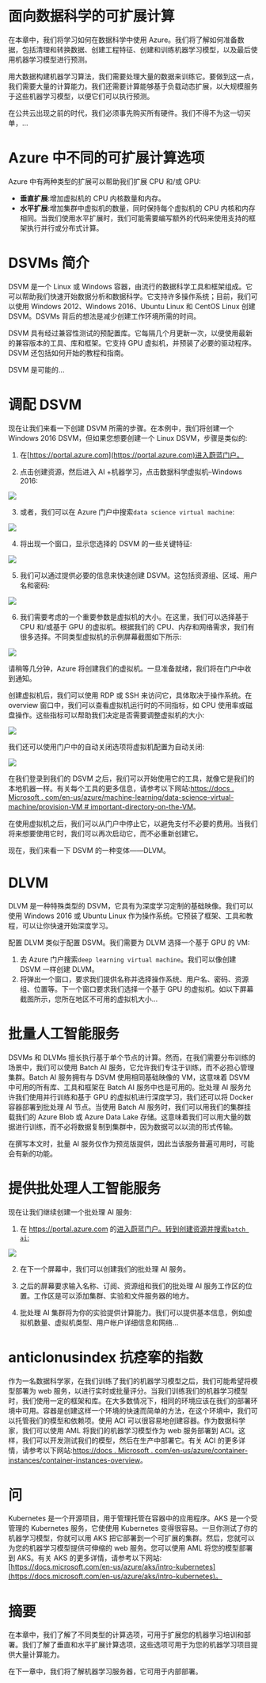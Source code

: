    

# 面向数据科学的可扩展计算

在本章中，我们将学习如何在数据科学中使用 Azure。我们将了解如何准备数据，包括清理和转换数据、创建工程特征、创建和训练机器学习模型，以及最后使用机器学习模型进行预测。

用大数据构建机器学习算法，我们需要处理大量的数据来训练它。要做到这一点，我们需要大量的计算能力。我们还需要计算能够基于负载动态扩展，以大规模服务于这些机器学习模型，以便它们可以执行预测。

在公共云出现之前的时代，我们必须事先购买所有硬件。我们不得不为这一切买单，...

# Azure 中不同的可扩展计算选项

Azure 中有两种类型的扩展可以帮助我们扩展 CPU 和/或 GPU:

*   **垂直扩展**:增加虚拟机的 CPU 内核数量和内存。
*   **水平扩展**:增加集群中虚拟机的数量，同时保持每个虚拟机的 CPU 内核和内存相同。当我们使用水平扩展时，我们可能需要编写额外的代码来使用支持的框架执行并行或分布式计算。

# DSVMs 简介

DSVM 是一个 Linux 或 Windows 容器，由流行的数据科学工具和框架组成。它可以帮助我们快速开始数据分析和数据科学。它支持许多操作系统；目前，我们可以使用 Windows 2012、Windows 2016、Ubuntu Linux 和 CentOS Linux 创建 DSVM。DSVMs 背后的想法是减少创建工作环境所需的时间。

DSVM 具有经过兼容性测试的预配置库。它每隔几个月更新一次，以便使用最新的兼容版本的工具、库和框架。它支持 GPU 虚拟机，并预装了必要的驱动程序。DSVM 还包括如何开始的教程和指南。

DSVM 是可能的...

# 调配 DSVM

现在让我们来看一下创建 DSVM 所需的步骤。在本例中，我们将创建一个 Windows 2016 DSVM，但如果您想要创建一个 Linux DSVM，步骤是类似的:

1.  在[https://portal.azure.com](https://portal.azure.com)进入蔚蓝门户。

2.  点击创建资源，然后进入 AI +机器学习，点击数据科学虚拟机–Windows 2016:

![](img/fe0efb54-7a49-44da-a69e-440cfb3b7e95.jpg)

3.  或者，我们可以在 Azure 门户中搜索`data science virtual machine`:

![](img/4218cb20-5eae-4eb2-915c-c82d8bc1c627.png)

4.  将出现一个窗口，显示您选择的 DSVM 的一些关键特征:

![](img/f0bc8ff3-867a-455d-b423-edd84e394aea.png)

5.  我们可以通过提供必要的信息来快速创建 DSVM。这包括资源组、区域、用户名和密码:

![](img/05d93bb1-32ba-429e-8451-19eef79d5aa0.png)

6.  我们需要考虑的一个重要参数是虚拟机的大小。在这里，我们可以选择基于 CPU 和/或基于 GPU 的虚拟机。根据我们的 CPU、内存和网络需求，我们有很多选择。不同类型虚拟机的示例屏幕截图如下所示:

![](img/f8457362-aa48-4828-9035-39a5a45f70ed.png)

请稍等几分钟，Azure 将创建我们的虚拟机。一旦准备就绪，我们将在门户中收到通知。

创建虚拟机后，我们可以使用 RDP 或 SSH 来访问它，具体取决于操作系统。在 overview 窗口中，我们可以查看虚拟机运行时的不同指标，如 CPU 使用率或磁盘操作。这些指标可以帮助我们决定是否需要调整虚拟机的大小:

![](img/e4eb6bf0-af66-452e-b22c-aa6035326594.png)

我们还可以使用门户中的自动关闭选项将虚拟机配置为自动关闭:

![](img/feac6770-f34f-4538-a661-f21d8d2d7ebe.png)

在我们登录到我们的 DSVM 之后，我们可以开始使用它的工具，就像它是我们的本地机器一样。有关每个工具的更多信息，请参考以下网站:[https://docs . Microsoft . com/en-us/azure/machine-learning/data-science-virtual-machine/provision-VM # important-directory-on-the-VM](https://docs.microsoft.com/en-us/azure/machine-learning/data-science-virtual-machine/provision-vm#important-directories-on-the-vm)。

在使用虚拟机之后，我们可以从门户中停止它，以避免支付不必要的费用。当我们将来想要使用它时，我们可以再次启动它，而不必重新创建它。

现在，我们来看一下 DSVM 的一种变体——DLVM。

# DLVM

DLVM 是一种特殊类型的 DSVM，它具有为深度学习定制的基础映像。我们可以使用 Windows 2016 或 Ubuntu Linux 作为操作系统。它预装了框架、工具和教程，可以让你快速开始深度学习。

配置 DLVM 类似于配置 DSVM。我们需要为 DLVM 选择一个基于 GPU 的 VM:

1.  去 Azure 门户搜索`deep learning virtual machine`。我们可以像创建 DSVM 一样创建 DLVM。
2.  将弹出一个窗口，要求我们提供名称并选择操作系统、用户名、密码、资源组、位置等。下一个窗口要求我们选择一个基于 GPU 的虚拟机。如以下屏幕截图所示，您所在地区不可用的虚拟机大小...

# 批量人工智能服务

DSVMs 和 DLVMs 擅长执行基于单个节点的计算。然而，在我们需要分布训练的场景中，我们可以使用 Batch AI 服务，它允许我们专注于训练，而不必担心管理集群。Batch AI 服务拥有与 DSVM 使用相同基础映像的 VM，这意味着 DSVM 中可用的所有库、工具和框架在 Batch AI 服务中也是可用的。批处理 AI 服务允许我们使用并行训练和基于 GPU 的虚拟机进行深度学习，我们还可以将 Docker 容器部署到批处理 AI 节点。当使用 Batch AI 服务时，我们可以用我们的集群挂载我们的 Azure Blob 或 Azure Data Lake 存储。这意味着我们可以用大量的数据进行训练，而不必将数据复制到集群中，因为数据可以以流的形式传输。

在撰写本文时，批量 AI 服务仅作为预览版提供，因此当该服务普遍可用时，可能会有新的功能。

# 提供批处理人工智能服务

现在让我们继续创建一个批处理 AI 服务:

1.  在 https://portal.azure.com 的[进入蔚蓝门户。转到创建资源并搜索`batch ai`:](https://portal.azure.com)

![](img/a594316f-47c7-4cad-8995-3662c5f33d09.png)

2.  在下一个屏幕中，我们可以创建我们的批处理 AI 服务。
3.  之后的屏幕要求输入名称、订阅、资源组和我们的批处理 AI 服务工作区的位置。工作区是可以添加集群、实验和文件服务器的地方。

4.  批处理 AI 集群将为你的实验提供计算能力。我们可以提供基本信息，例如虚拟机数量、虚拟机类型、用户帐户详细信息和网络...

# anticlonusindex 抗痉挛的指数

作为一名数据科学家，在我们训练了我们的机器学习模型之后，我们可能希望将模型部署为 web 服务，以进行实时或批量评分。当我们训练我们的机器学习模型时，我们使用一定的框架和库。在大多数情况下，相同的环境应该在我们的部署环境中可用。容器是创建这样一个环境的快速而简单的方法，在这个环境中，我们可以托管我们的模型和依赖项。使用 ACI 可以很容易地创建容器。作为数据科学家，我们可以使用 AML 将我们的机器学习模型作为 web 服务部署到 ACI。这样，我们可以开发测试我们的模型，然后在生产中部署它。有关 ACI 的更多详情，请参考以下网站:[https://docs . Microsoft . com/en-us/azure/container-instances/container-instances-overview](https://docs.microsoft.com/en-us/azure/container-instances/container-instances-overview)。

# 问

Kubernetes 是一个开源项目，用于管理托管在容器中的应用程序。AKS 是一个受管理的 Kubernetes 服务，它使使用 Kubernetes 变得很容易。一旦你测试了你的机器学习模型，你就可以用 AKS 把它部署到一个可扩展的集群。然后，您就可以为您的机器学习模型提供可伸缩的 web 服务。您可以使用 AML 将您的模型部署到 AKS。有关 AKS 的更多详情，请参考以下网站:[https://docs.microsoft.com/en-us/azure/aks/intro-kubernetes](https://docs.microsoft.com/en-us/azure/aks/intro-kubernetes)。

# 摘要

在本章中，我们了解了不同类型的计算选项，可用于扩展您的机器学习培训和部署。我们了解了垂直和水平扩展计算选项，这些选项可用于为您的机器学习项目提供大量计算能力。

在下一章中，我们将了解机器学习服务器，它可用于内部部署。